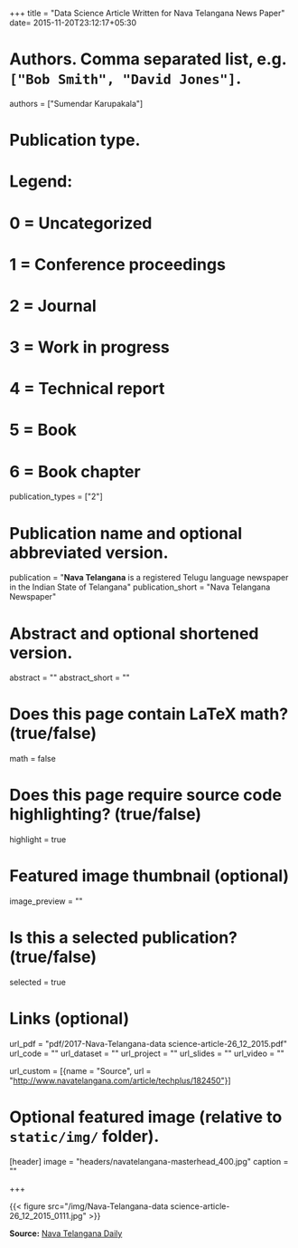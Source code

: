 +++
title = "Data Science Article Written for Nava Telangana News Paper"
date= 2015-11-20T23:12:17+05:30
# Authors. Comma separated list, e.g. `["Bob Smith", "David Jones"]`.
authors = ["Sumendar Karupakala"]

# Publication type.
# Legend:
# 0 = Uncategorized
# 1 = Conference proceedings
# 2 = Journal
# 3 = Work in progress
# 4 = Technical report
# 5 = Book
# 6 = Book chapter
publication_types = ["2"]

# Publication name and optional abbreviated version.
publication = "**Nava Telangana** is a registered Telugu language newspaper in the Indian State of Telangana"
publication_short = "Nava Telangana Newspaper"

# Abstract and optional shortened version.
abstract = ""
abstract_short = ""

# Does this page contain LaTeX math? (true/false)
math = false

# Does this page require source code highlighting? (true/false)
highlight = true

# Featured image thumbnail (optional)
image_preview = ""

# Is this a selected publication? (true/false)
selected = true

# Links (optional)
url_pdf = "pdf/2017-Nava-Telangana-data science-article-26_12_2015.pdf"
url_code = ""
url_dataset = ""
url_project = ""
url_slides = ""
url_video = ""

url_custom = [{name = "Source", url = "http://www.navatelangana.com/article/techplus/182450"}]

# Optional featured image (relative to `static/img/` folder).
[header]
image = "headers/navatelangana-masterhead_400.jpg"
caption = ""

+++

{{< figure src="/img/Nava-Telangana-data science-article-26_12_2015_0111.jpg" >}}

**Source:** <a href="http://www.navatelangana.com/article/techplus/182450" target="_blank">Nava Telangana Daily</a>
